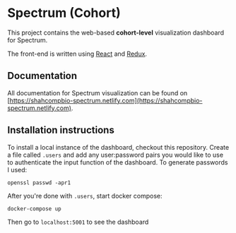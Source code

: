 # Spectrum (Cohort)

This project contains the web-based **cohort-level** visualization dashboard for Spectrum.

The front-end is written using [React](https://reactjs.org/) and [Redux](https://redux.js.org/).

## Documentation

All documentation for Spectrum visualization can be found on [https://shahcompbio-spectrum.netlify.com](https://shahcompbio-spectrum.netlify.com).

## Installation instructions

To install a local instance of the dashboard, checkout this repository. Create a file called `.users` and add any user:password pairs you would like to use to authenticate the input function of the dashboard. To generate passwords I used:

```
openssl passwd -apr1
```

After you're done with `.users`, start docker compose:

```
docker-compose up
```

Then go to `localhost:5001` to see the dashboard
